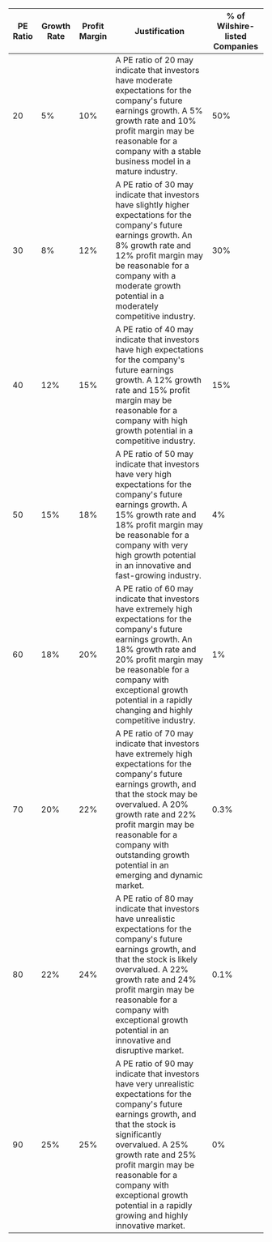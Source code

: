 | PE Ratio | Growth Rate | Profit Margin | Justification | % of Wilshire-listed Companies |
| -------- | -----------| -------------| -------------| ------------------------------|
| 20       | 5%         | 10%          | A PE ratio of 20 may indicate that investors have moderate expectations for the company's future earnings growth. A 5% growth rate and 10% profit margin may be reasonable for a company with a stable business model in a mature industry. | 50% |
| 30       | 8%         | 12%          | A PE ratio of 30 may indicate that investors have slightly higher expectations for the company's future earnings growth. An 8% growth rate and 12% profit margin may be reasonable for a company with a moderate growth potential in a moderately competitive industry. | 30% |
| 40       | 12%        | 15%          | A PE ratio of 40 may indicate that investors have high expectations for the company's future earnings growth. A 12% growth rate and 15% profit margin may be reasonable for a company with high growth potential in a competitive industry. | 15% |
| 50       | 15%        | 18%          | A PE ratio of 50 may indicate that investors have very high expectations for the company's future earnings growth. A 15% growth rate and 18% profit margin may be reasonable for a company with very high growth potential in an innovative and fast-growing industry. | 4% |
| 60       | 18%        | 20%          | A PE ratio of 60 may indicate that investors have extremely high expectations for the company's future earnings growth. An 18% growth rate and 20% profit margin may be reasonable for a company with exceptional growth potential in a rapidly changing and highly competitive industry. | 1% |
| 70       | 20%        | 22%          | A PE ratio of 70 may indicate that investors have extremely high expectations for the company's future earnings growth, and that the stock may be overvalued. A 20% growth rate and 22% profit margin may be reasonable for a company with outstanding growth potential in an emerging and dynamic market. | 0.3% |
| 80       | 22%        | 24%          | A PE ratio of 80 may indicate that investors have unrealistic expectations for the company's future earnings growth, and that the stock is likely overvalued. A 22% growth rate and 24% profit margin may be reasonable for a company with exceptional growth potential in an innovative and disruptive market. | 0.1% |
| 90       | 25%        | 25%          | A PE ratio of 90 may indicate that investors have very unrealistic expectations for the company's future earnings growth, and that the stock is significantly overvalued. A 25% growth rate and 25% profit margin may be reasonable for a company with exceptional growth potential in a rapidly growing and highly innovative market. | 0% |

